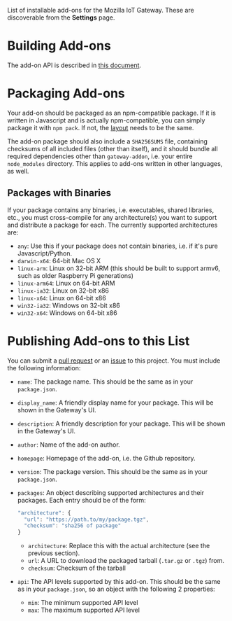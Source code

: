 List of installable add-ons for the Mozilla IoT Gateway. These are discoverable from the **Settings** page.

# Building Add-ons

The add-on API is described in [this document](https://github.com/mozilla-iot/wiki/wiki/Adapter-API).

# Packaging Add-ons

Your add-on should be packaged as an npm-compatible package. If it is written in Javascript and is actually npm-compatible, you can simply package it with `npm pack`. If not, the [layout](https://github.com/mozilla-iot/wiki/wiki/Add-On-System-Design#package-layout) needs to be the same.

The add-on package should also include a `SHA256SUMS` file, containing checksums of all included files (other than itself), and it should bundle all required dependencies other than `gateway-addon`, i.e. your entire `node_modules` directory. This applies to add-ons written in other languages, as well.

## Packages with Binaries

If your package contains any binaries, i.e. executables, shared libraries, etc., you must cross-compile for any architecture(s) you want to support and distribute a package for each. The currently supported architectures are:

* `any`: Use this if your package does not contain binaries, i.e. if it's pure Javascript/Python.
* `darwin-x64`: 64-bit Mac OS X
* `linux-arm`: Linux on 32-bit ARM (this should be built to support armv6, such as older Raspberry Pi generations)
* `linux-arm64`: Linux on 64-bit ARM
* `linux-ia32`: Linux on 32-bit x86
* `linux-x64`: Linux on 64-bit x86
* `win32-ia32`: Windows on 32-bit x86
* `win32-x64`: Windows on 64-bit x86

# Publishing Add-ons to this List

You can submit a [pull request](https://github.com/mozilla-iot/addon-list/pulls) or an [issue](https://github.com/mozilla-iot/addon-list/issues) to this project. You must include the following information:

* `name`: The package name. This should be the same as in your `package.json`.
* `display_name`: A friendly display name for your package. This will be shown in the Gateway's UI.
* `description`: A friendly description for your package. This will be shown in the Gateway's UI.
* `author`: Name of the add-on author.
* `homepage`: Homepage of the add-on, i.e. the Github repository.
* `version`: The package version. This should be the same as in your `package.json`.
* `packages`: An object describing supported architectures and their packages. Each entry should be of the form:

    ```javascript
    "architecture": {
      "url": "https://path.to/my/package.tgz",
      "checksum": "sha256 of package"
    }
    ```

  * `architecture`: Replace this with the actual architecture (see the previous section).
  * `url`: A URL to download the packaged tarball (`.tar.gz` or `.tgz`) from.
  * `checksum`: Checksum of the tarball
* `api`: The API levels supported by this add-on. This should be the same as in your `package.json`, so an object with the following 2 properties:
    * `min`: The minimum supported API level
    * `max`: The maximum supported API level
